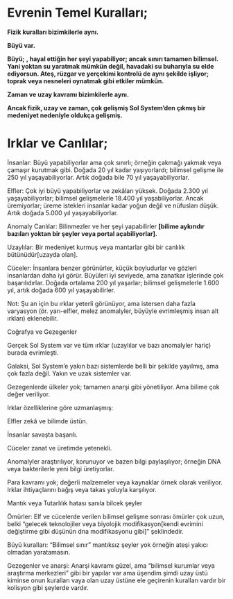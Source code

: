 # Evrenin Temel Kuralları;

**Fizik kuralları bizimkilerle aynı.**

**Büyü var.**

**Büyü;**
**, hayal ettiğin her şeyi yapabiliyor; ancak sınırı tamamen bilimsel. Yani yoktan su yaratmak mümkün değil, havadaki su buharıyla su elde ediyorsun. Ateş, rüzgar ve yerçekimi kontrolü de aynı şekilde işliyor; toprak veya nesneleri oynatmak gibi etkiler mümkün.**

**Zaman ve uzay kavramı bizimkilerle aynı.**

**Ancak fizik, uzay ve zaman, çok gelişmiş Sol System’den çıkmış bir medeniyet nedeniyle oldukça gelişmiş.**

# Irklar ve Canlılar;

İnsanlar: Büyü yapabiliyorlar ama çok sınırlı; örneğin çakmağı yakmak veya çamaşır kurutmak gibi. Doğada 20 yıl kadar yaşıyorlardı; bilimsel gelişme ile 250 yıl yaşayabiliyorlar. Artık doğada bile 70 yıl yaşayabiliyorlar.

Elfler: Çok iyi büyü yapabiliyorlar ve zekâları yüksek. Doğada 2.300 yıl yaşayabiliyorlar; bilimsel gelişmelerle 18.400 yıl yaşabiliyorlar. Ancak üremiyorlar; üreme istekleri insanlar kadar yoğun değil ve nüfusları düşük. Artık doğada 5.000 yıl yaşayabiliyorlar.

Anomaly Canlılar: Bilinmezler ve her şeyi yapabilirler **[bilime aykırıdır bazıları yoktan bir şeyler veya portal açabiliyorlar].**

Uzaylılar: Bir medeniyet kurmuş veya mantarlar gibi bir canlılık bütünüdür[uzayda olan].

Cüceler: İnsanlara benzer görünürler, küçük boyludurlar ve gözleri insanlardan daha iyi görür. Büyüleri iyi seviyede, ama zanatkar işlerinde çok başarılıdırlar. Doğada ortalama 200 yıl yaşarlar; bilimsel gelişmelerle 1.600 yıl, artık doğada 600 yıl yaşayabilirler.

Not: Şu an için bu ırklar yeterli görünüyor, ama istersen daha fazla varyasyon (ör. yarı-elfler, melez anomalyler, büyüyle evrimleşmiş insan alt ırkları) eklenebilir.

Coğrafya ve Gezegenler

Gerçek Sol System var ve tüm ırklar (uzaylılar ve bazı anomalyler hariç) burada evrimleşti.

Galaksi, Sol System’e yakın bazı sistemlerde belli bir şekilde yayılmış, ama çok fazla değil. Yakın ve uzak sistemler var.

Gezegenlerde ülkeler yok; tamamen anarşi gibi yönetiliyor. Ama bilime çok değer veriliyor.

Irklar özelliklerine göre uzmanlaşmış:

Elfler zekâ ve bilimde üstün.

İnsanlar savaşta başarılı.

Cüceler zanat ve üretimde yetenekli.

Anomalyler araştırılıyor, korunuyor ve bazen bilgi paylaşılıyor; örneğin DNA veya bakterilerle yeni bilgi üretiyorlar.

Para kavramı yok; değerli malzemeler veya kaynaklar örnek olarak veriliyor. Irklar ihtiyaçlarını bağış veya takas yoluyla karşılıyor.

Mantık veya Tutarlılık hatası sanıla bilcek şeyler

Ömürler: Elf ve cücelerde verilen bilimsel gelişme sonrası ömürler çok uzun, belki “gelecek teknolojiler veya biyolojik modifikasyon[kendi evrimini değiştirme gibi düşünün dna modifikasyonu gibi]” şeklindedir.

Büyü kuralları: “Bilimsel sınır” mantıksız şeyler yok örneğin ateşi yakıcı olmadan yaratamasın.

Gezegenler ve anarşi: Anarşi kavramı güzel, ama “bilimsel kurumlar veya araştırma merkezleri” gibi bir yapılar var ama üşendim şimdi uzay üstü kiminse onun kuralları vaya olan uzay üstüne ele geçirenin kuralları vardır bir kolisyon gibi şeylerde vardır.
